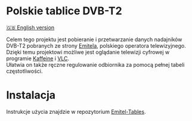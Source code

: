 # Polskie tablice DVB-T2
[🇬🇧 English version](README.md)  

Celem tego projektu jest pobieranie i przetwarzanie danych nadajników DVB-T2 pobranych ze strony [Emitela](https://emitel.pl/), polskiego operatora telewizyjnego.  
Dzięki temu projektowi możliwe jest oglądanie telewizji cyfrowej w programie [Kaffeine](https://apps.kde.org/pl/kaffeine/) i [VLC](https://www.videolan.org/vlc/).  
Ułatwia on także ręczne regulowanie odbiornika za pomocą pełnej tabeli częstotliwości.

# Instalacja
Instrukcje użycia znajdzie w repozytorium [Emitel-Tables](https://github.com/Defective4/Emitel-Tables/blob/master/INSTALL.pl.md).